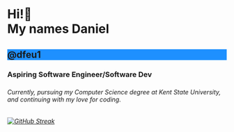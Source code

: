 <h1> Hi!👋                                       
<br>  My names Daniel <h2 style="background-color:DodgerBlue;">@dfeu1</h2>                                                 
<h3> Aspiring Software Engineer/Software Dev <h3/>
 <h6> Currently, 
pursuing my Computer Science degree at Kent State University, and continuing with my love for coding.
<h6/>
 
[![GitHub Streak](http://github-readme-streak-stats.herokuapp.com?user=dfeu1&theme=dark&background=000000)](https://git.io/streak-stats)

